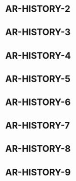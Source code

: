 # AR-HISTORY-2
# AR-HISTORY-3
# AR-HISTORY-4
# AR-HISTORY-5
# AR-HISTORY-6
# AR-HISTORY-7
# AR-HISTORY-8
# AR-HISTORY-9

